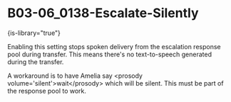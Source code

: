 # B03-06_0138-Escalate-Silently

{is-library="true"}

<snippet id="B03-06_0138-Escalate-Silently_snippet">



Enabling this setting stops spoken delivery from the escalation response pool during transfer. This means there's no text-to-speech generated during the transfer.

A workaround is to have Amelia say &lt;prosody volume='silent'&gt;wait&lt;/prosody&gt; which will be silent. This must be part of the response pool to work.


</snippet>